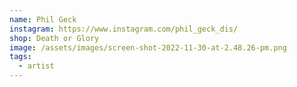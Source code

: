 ```yaml
---
name: Phil Geck
instagram: https://www.instagram.com/phil_geck_dis/
shop: Death or Glory
image: /assets/images/screen-shot-2022-11-30-at-2.48.26-pm.png
tags:
  - artist
---
```

